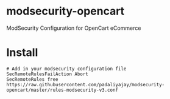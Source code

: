 # modsecurity-opencart
ModSecurity Configuration for OpenCart eCommerce

# Install
```
# Add in your modsecurity configuration file
SecRemoteRulesFailAction Abort
SecRemoteRules free https://raw.githubusercontent.com/padaliyajay/modsecurity-opencart/master/rules-modsecurity-v3.conf
```
